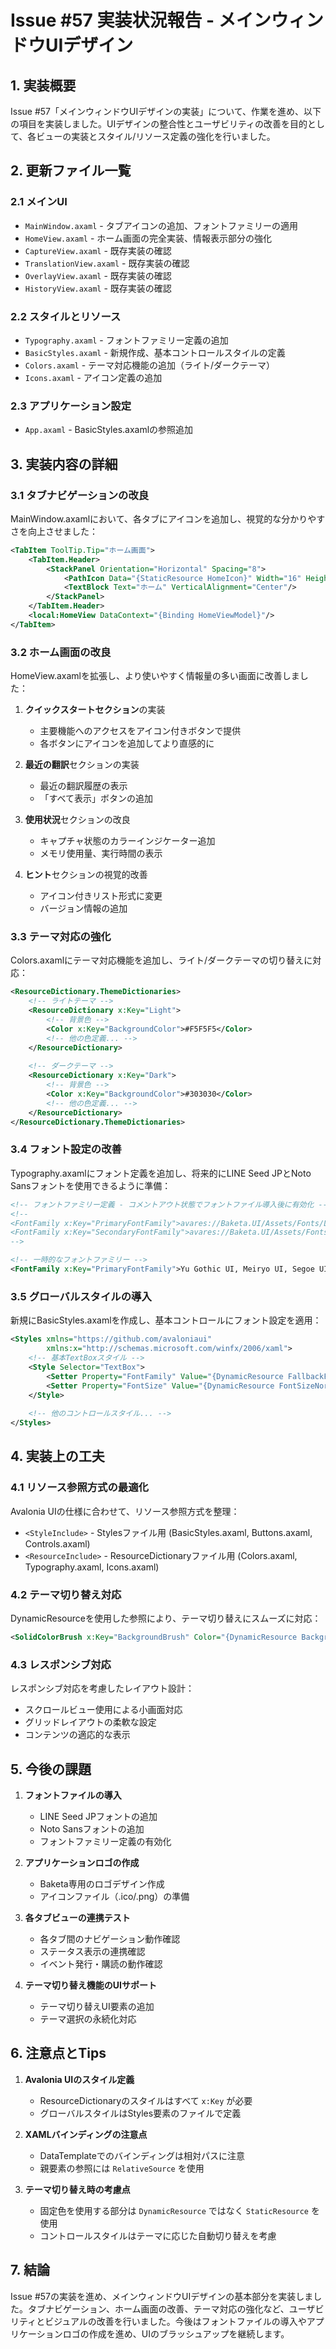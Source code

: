 # Issue #57 実装状況報告 - メインウィンドウUIデザイン

## 1. 実装概要

Issue #57「メインウィンドウUIデザインの実装」について、作業を進め、以下の項目を実装しました。UIデザインの整合性とユーザビリティの改善を目的として、各ビューの実装とスタイル/リソース定義の強化を行いました。

## 2. 更新ファイル一覧

### 2.1 メインUI
- `MainWindow.axaml` - タブアイコンの追加、フォントファミリーの適用
- `HomeView.axaml` - ホーム画面の完全実装、情報表示部分の強化
- `CaptureView.axaml` - 既存実装の確認
- `TranslationView.axaml` - 既存実装の確認
- `OverlayView.axaml` - 既存実装の確認
- `HistoryView.axaml` - 既存実装の確認

### 2.2 スタイルとリソース
- `Typography.axaml` - フォントファミリー定義の追加
- `BasicStyles.axaml` - 新規作成、基本コントロールスタイルの定義
- `Colors.axaml` - テーマ対応機能の追加（ライト/ダークテーマ）
- `Icons.axaml` - アイコン定義の追加

### 2.3 アプリケーション設定
- `App.axaml` - BasicStyles.axamlの参照追加

## 3. 実装内容の詳細

### 3.1 タブナビゲーションの改良

MainWindow.axamlにおいて、各タブにアイコンを追加し、視覚的な分かりやすさを向上させました：

```xml
<TabItem ToolTip.Tip="ホーム画面">
    <TabItem.Header>
        <StackPanel Orientation="Horizontal" Spacing="8">
            <PathIcon Data="{StaticResource HomeIcon}" Width="16" Height="16"/>
            <TextBlock Text="ホーム" VerticalAlignment="Center"/>
        </StackPanel>
    </TabItem.Header>
    <local:HomeView DataContext="{Binding HomeViewModel}"/>
</TabItem>
```

### 3.2 ホーム画面の改良

HomeView.axamlを拡張し、より使いやすく情報量の多い画面に改善しました：

1. **クイックスタートセクション**の実装
   - 主要機能へのアクセスをアイコン付きボタンで提供
   - 各ボタンにアイコンを追加してより直感的に

2. **最近の翻訳**セクションの実装
   - 最近の翻訳履歴の表示
   - 「すべて表示」ボタンの追加

3. **使用状況**セクションの改良
   - キャプチャ状態のカラーインジケーター追加
   - メモリ使用量、実行時間の表示

4. **ヒント**セクションの視覚的改善
   - アイコン付きリスト形式に変更
   - バージョン情報の追加

### 3.3 テーマ対応の強化

Colors.axamlにテーマ対応機能を追加し、ライト/ダークテーマの切り替えに対応：

```xml
<ResourceDictionary.ThemeDictionaries>
    <!-- ライトテーマ -->
    <ResourceDictionary x:Key="Light">
        <!-- 背景色 -->
        <Color x:Key="BackgroundColor">#F5F5F5</Color>
        <!-- 他の色定義... -->
    </ResourceDictionary>
    
    <!-- ダークテーマ -->
    <ResourceDictionary x:Key="Dark">
        <!-- 背景色 -->
        <Color x:Key="BackgroundColor">#303030</Color>
        <!-- 他の色定義... -->
    </ResourceDictionary>
</ResourceDictionary.ThemeDictionaries>
```

### 3.4 フォント設定の改善

Typography.axamlにフォント定義を追加し、将来的にLINE Seed JPとNoto Sansフォントを使用できるように準備：

```xml
<!-- フォントファミリー定義 - コメントアウト状態でフォントファイル導入後に有効化 -->
<!--
<FontFamily x:Key="PrimaryFontFamily">avares://Baketa.UI/Assets/Fonts/LINESeedJP/LINESeedJP_OTF_Rg.otf#LINE Seed JP</FontFamily>
<FontFamily x:Key="SecondaryFontFamily">avares://Baketa.UI/Assets/Fonts/NotoSans/NotoSans-Regular.ttf#Noto Sans</FontFamily>
-->

<!-- 一時的なフォントファミリー -->
<FontFamily x:Key="PrimaryFontFamily">Yu Gothic UI, Meiryo UI, Segoe UI, MS UI Gothic, sans-serif</FontFamily>
```

### 3.5 グローバルスタイルの導入

新規にBasicStyles.axamlを作成し、基本コントロールにフォント設定を適用：

```xml
<Styles xmlns="https://github.com/avaloniaui"
        xmlns:x="http://schemas.microsoft.com/winfx/2006/xaml">
    <!-- 基本TextBoxスタイル -->
    <Style Selector="TextBox">
        <Setter Property="FontFamily" Value="{DynamicResource FallbackFontFamily}"/>
        <Setter Property="FontSize" Value="{DynamicResource FontSizeNormal}"/>
    </Style>
    
    <!-- 他のコントロールスタイル... -->
</Styles>
```

## 4. 実装上の工夫

### 4.1 リソース参照方式の最適化

Avalonia UIの仕様に合わせて、リソース参照方式を整理：

- `<StyleInclude>` - Stylesファイル用 (BasicStyles.axaml, Buttons.axaml, Controls.axaml)
- `<ResourceInclude>` - ResourceDictionaryファイル用 (Colors.axaml, Typography.axaml, Icons.axaml)

### 4.2 テーマ切り替え対応

DynamicResourceを使用した参照により、テーマ切り替えにスムーズに対応：

```xml
<SolidColorBrush x:Key="BackgroundBrush" Color="{DynamicResource BackgroundColor}"/>
```

### 4.3 レスポンシブ対応

レスポンシブ対応を考慮したレイアウト設計：

- スクロールビュー使用による小画面対応
- グリッドレイアウトの柔軟な設定
- コンテンツの適応的な表示

## 5. 今後の課題

1. **フォントファイルの導入**
   - LINE Seed JPフォントの追加
   - Noto Sansフォントの追加
   - フォントファミリー定義の有効化

2. **アプリケーションロゴの作成**
   - Baketa専用のロゴデザイン作成
   - アイコンファイル（.ico/.png）の準備

3. **各タブビューの連携テスト**
   - 各タブ間のナビゲーション動作確認
   - ステータス表示の連携確認
   - イベント発行・購読の動作確認

4. **テーマ切り替え機能のUIサポート**
   - テーマ切り替えUI要素の追加
   - テーマ選択の永続化対応

## 6. 注意点とTips

1. **Avalonia UIのスタイル定義**
   - ResourceDictionaryのスタイルはすべて `x:Key` が必要
   - グローバルスタイルはStyles要素のファイルで定義

2. **XAMLバインディングの注意点**
   - DataTemplateでのバインディングは相対パスに注意
   - 親要素の参照には `RelativeSource` を使用

3. **テーマ切り替え時の考慮点**
   - 固定色を使用する部分は `DynamicResource` ではなく `StaticResource` を使用
   - コントロールスタイルはテーマに応じた自動切り替えを考慮

## 7. 結論

Issue #57の実装を進め、メインウィンドウUIデザインの基本部分を実装しました。タブナビゲーション、ホーム画面の改善、テーマ対応の強化など、ユーザビリティとビジュアルの改善を行いました。今後はフォントファイルの導入やアプリケーションロゴの作成を進め、UIのブラッシュアップを継続します。
